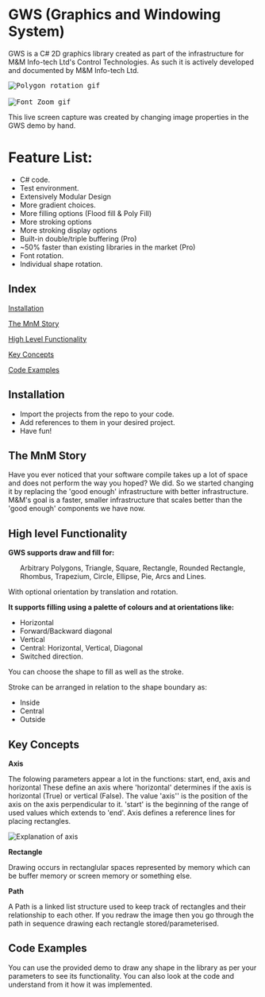 # GWS (Graphics and Windowing System)
GWS is a C# 2D graphics library created as part of the infrastructure for M&M Info-tech Ltd's Control Technologies. As such it is actively developed and documented by M&M Info-tech Ltd.

<kbd>
  <img src="https://media.giphy.com/media/QvwCkz2JDoQqt0WfGp/giphy.gif" alt="Polygon rotation gif">
</kbd><br /><br />
<kbd>
  <img src="https://media.giphy.com/media/ZYR0Ij7TXseHO41YT7/giphy.gif" alt="Font Zoom gif">
</kbd><br />

This live screen capture was created by changing image properties in the GWS demo by hand.

<h1>Feature List:</h1>

<ul>
<li>C# code.
<li>Test environment.
<li>Extensively Modular Design
<li>More gradient choices.
<li>More filling options (Flood fill & Poly Fill)
<li>More stroking options
<li>More stroking display options
<li>Built-in double/triple buffering (Pro)
<li>~50% faster than existing libraries in the market (Pro)
<li>Font rotation.
<li>Individual shape rotation.
</ul>

## Index

[Installation](#Installation)

[The MnM Story](#The-MnM-Story)

[High Level Functionality](#High-level-Functionality)

[Key Concepts](#Key-Concepts)

[Code Examples](#Code-Examples)


## Installation
<ul>
<li>Import the projects from the repo to your code.
<li>Add references to them in your desired project.
<li>Have fun!
</ul>

## The MnM Story

Have you ever noticed that your software compile takes up a lot of space and does not perform the way you hoped? We did. 
So we started changing it by replacing the 'good enough' infrastructure with better infrastructure. 
M&M's goal is a faster, smaller infrastructure that scales better than the 'good enough' components we have now. 

## High level Functionality
<b>GWS supports draw and fill for:</b>

<ul>
Arbitrary Polygons,
 Triangle,
 Square,
 Rectangle,
 Rounded Rectangle,
 Rhombus,
 Trapezium,
 Circle,
 Ellipse,
 Pie,
 Arcs and
 Lines.
</ul>

With optional orientation by translation and rotation.




<b>It supports filling using a palette of colours and at orientations like:</b>

* Horizontal
* Forward/Backward diagonal
* Vertical
* Central: Horizontal, Vertical, Diagonal
* Switched direction.

You can choose the shape to fill as well as the stroke.

Stroke can be arranged in relation to the shape boundary as:

* Inside
* Central
* Outside


## Key Concepts

<b>Axis</b>

The folowing parameters appear a lot in the functions:
start, end, axis and horizontal
These define an axis where 'horizontal' determines if the axis is horizontal (True) or vertical (False). The value 'axis'' is the position of the axis on the axis perpendicular to it. 'start' is the beginning of the range of used values which extends to 'end'.
Axis defines a reference lines for placing rectangles.

![Explanation of axis](https://i.imgur.com/M6jLYi1.png)

<b>Rectangle</b>

Drawing occurs in rectanglular spaces represented by memory which can be buffer memory or screen memory or something else.

<b>Path</b>

A Path is a linked list structure used to keep track of rectangles and their relationship to each other. If you redraw the image then you go through the path in sequence drawing each rectangle stored/parameterised. 

## Code Examples

You can use the provided demo to draw any shape in the library as per your parameters to see its functionality. You can also look at the code and understand from it how it was implemented.
